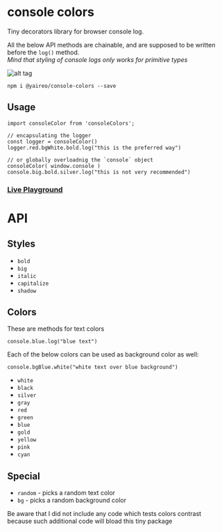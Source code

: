 # console colors

Tiny decorators library for browser console log.

All the below API methods are chainable, and are supposed to be written before the `log()` method.<br>
*Mind that styling of console logs only works for primitive types*

![alt tag](https://raw.githubusercontent.com/yairEO/console-colors/master/demo.png)

    npm i @yaireo/console-colors --save

## Usage

    import consoleColor from 'consoleColors';

    // encapsulating the logger
    const logger = consoleColor() 
    logger.red.bgWhite.bold.log("this is the preferred way")

    // or globally overloadnig the `console` object
    consoleColor( window.console ) 
    console.big.bold.silver.log("this is not very recommended")

### [Live Playground](https://d4268d27b69346278c2b60e6c4730a8c.production.codepen.codes)

# API

## Styles

- `bold`
- `big` 
- `italic`
- `capitalize`
- `shadow`

## Colors

These are methods for text colors 

    console.blue.log("blue text")

Each of the below colors can be used as background color as well:

    console.bgBlue.white("white text over blue background")

- `white` 
- `black` 
- `silver`
- `gray`  
- `red`   
- `green` 
- `blue`  
- `gold`  
- `yellow`
- `pink`  
- `cyan`  

## Special

- `random` - picks a random text color
- `bg` - picks a random background color

Be aware that I did not include any code which tests colors contrast because such additional code will bload this tiny package
